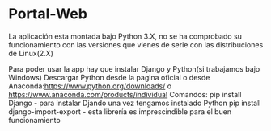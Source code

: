 # Portal-Web

La aplicación esta montada bajo Python 3.X, no se ha comprobado su funcionamiento con las versiones que vienes de serie con las distribuciones de Linux(2.X)


Para poder usar la app hay que instalar Django y Python(si trabajamos bajo Windows)
Descargar Python desde la pagina oficial o desde Anaconda:https://www.python.org/downloads/ o https://www.anaconda.com/products/individual
Comandos: pip install Django - para instalar Djando una vez tengamos instalado Python
pip install django-import-export - esta librería es imprescindible para el buen funcionamiento


